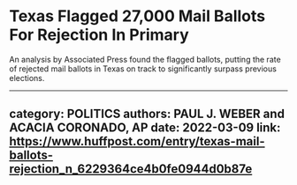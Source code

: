# Texas Flagged 27,000 Mail Ballots For Rejection In Primary

An analysis by Associated Press found the flagged ballots, putting the rate of rejected mail ballots in Texas on track to significantly surpass previous elections.

---
category: POLITICS
authors: PAUL J. WEBER and ACACIA CORONADO, AP
date: 2022-03-09
link: https://www.huffpost.com/entry/texas-mail-ballots-rejection_n_6229364ce4b0fe0944d0b87e
---
